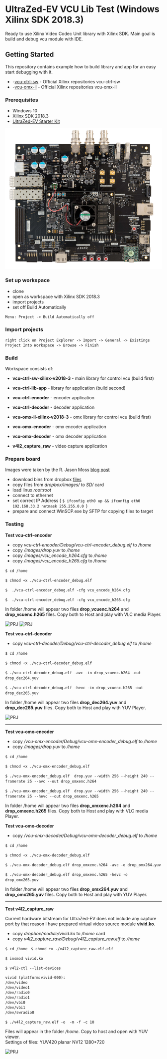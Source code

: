 # UltraZed-EV VCU Lib Test (Windows Xilinx SDK  2018.3) 

Ready to use Xilinx Video Codec Unit library with Xilinx SDK. Main goal is build and debug vcu module with IDE.

## Getting Started

This repository contains example how to build library and app for an easy start debugging with it. 

 - -[vcu-ctrl-sw](https://github.com/Xilinx/vcu-ctrl-sw) - Official Xilinx repositories vcu-ctrl-sw
 - -[vcu-omx-il](https://github.com/Xilinx/vcu-omx-il) - Official Xilinx repositories vcu-omx-il


### Prerequisites

- Windows 10
- Xilinx SDK 2018.3 
- [UltraZed-EV Starter Kit](http://zedboard.org/product/ultrazed-ev-starter-kit)  

![PRJ](info/UltraZed-EV_Starter_Kit.png)

### Set up workspace

- clone  
- open as workspace with Xilinx SDK 2018.3
- import projects 
- set off Build Automatically

```
Menu: Project -> Build Automatically off
```

### Import projects

```
right click on Project Explorer -> Import -> General -> Existings Project Into Workspace -> Browse -> Finish
```


### Build

 Workspace consists of:

- **vcu-ctrl-sw-xilinx-v2018-3** - main library for control vcu (build first)
- **vcu-ctrl-lib-app** - library for application  (build second)
- **vcu-ctrl-encoder** - encoder application
- **vcu-ctrl-decoder** - decoder application

- **vcu-omx-il-xilinx-v2018-3** - omx library for control vcu (build first)
- **vcu-omx-encoder** - omx encoder application
- **vcu-omx-decoder** - omx decoder application

- **v4l2_capture_raw** - video capture application

### Prepare board

Images were taken by the  R. Jason Moss [blog post](https://www.element14.com/community/community/designcenter/zedboardcommunity/ultrazed/ultrazed-ev/blog/2019/07/09/ultrazed-ev-io-carrier-card-vcu-design-example-v20183)

- download bins from dropbox [files](https://www.dropbox.com/sh/5t0dag4momczk0j/AADh7vHkb0LU07Et-9y4ecYha?dl=0)
- copy files from *dropbox/images/*  to *SD/* card
- load linux *root:root*
- connect to ethernet
- set correct IP Address ( ```$ ifconfig eth0 up && ifconfig eth0 192.168.33.2 netmask 255.255.0.0 ```)
- prepare and connect WinSCP.exe by SFTP for copying files to target


### Testing

**Test vcu-ctrl-encoder**

- copy *vcu-ctrl-encoder/Debug/vcu-ctrl-encoder_debug.elf*  to */home*
- copy */images/drop.yuv* to */home*
- copy */images/vcu_encode_h264.cfg* to */home*
- copy */images/vcu_encode_h265.cfg* to */home*

```$ cd /home ``` 

```$ chmod +x ./vcu-ctrl-encoder_debug.elf ``` 

```$  ./vcu-ctrl-encoder_debug.elf -cfg vcu_encode_h264.cfg ``` 

```$  ./vcu-ctrl-encoder_debug.elf -cfg vcu_encode_h265.cfg ``` 

In folder /home will appear two files **drop_vcuenc.h264** and **drop_vcuenc.h265** files.
Copy both to Host and play with VLC media Player.

![PRJ](info/vlc_264.png) ![PRJ](info/vlc_265.png) 

**Test vcu-ctrl-decoder**

- copy *vcu-ctrl-decoder/Debug/vcu-ctrl-decoder_debug.elf*  to */home*

```$ cd /home ``` 

```$ chmod +x ./vcu-ctrl-decoder_debug.elf ``` 

```$ ./vcu-ctrl-decoder_debug.elf -avc -in drop_vcuenc.h264 -out drop_dec264.yuv ``` 

```$ ./vcu-ctrl-decoder_debug.elf -hevc -in drop_vcuenc.h265 -out drop_dec265.yuv ``` 

In folder /home will appear two files **drop_dec264.yuv** and **drop_dec265.yuv** files.
Copy both to Host and play with YUV Player.

![PRJ](info/yuv_player.png) 

----------


**Test vcu-omx-encoder**

- copy */vcu-omx-encoder/Debug/vcu-omx-encoder_debug.elf*  to */home*
- copy */images/drop.yuv* to */home*

```$ cd /home ``` 

```$ chmod +x ./vcu-omx-encoder_debug.elf ``` 

```$ ./vcu-omx-encoder_debug.elf  drop.yuv --width 256 --height 240 --framerate 25 --avc --out drop_omxenc.h264 ```

```$ ./vcu-omx-encoder_debug.elf  drop.yuv --width 256 --height 240 --framerate 25 --hevc --out drop_omxenc.h265 ```

In folder /home will appear two files **drop_omxenc.h264** and **drop_omxenc.h265** files.
Copy both to Host and play with VLC media Player.

**Test vcu-omx-decoder**

- copy */vcu-omx-decoder/Debug/vcu-omx-decoder_debug.elf*  to */home*

```$ cd /home ``` 

```$ chmod +x ./vcu-omx-decoder_debug.elf ``` 

```$ ./vcu-omx-decoder_debug.elf drop_omxenc.h264 -avc -o drop_omx264.yuv ``` 

```$ ./vcu-omx-decoder_debug.elf drop_omxenc.h265 -hevc -o drop_omx265.yuv ``` 

In folder /home will appear two files **drop_omx264.yuv** and **drop_omx265.yuv** files.
Copy both to Host and play with YUV Player.

----------

**Test v4l2_capture_raw**

Current hardware bitstream for UltraZed-EV does not include any capture port by that reason I have prepared virtual video source module **vivid.ko**. 

- copy *dropbox/module/vivid.ko*  to */home* card
- copy *v4l2_capture_raw/Debug/v4l2_capture_raw.elf*  to */home*


```$ cd /home ``` 
```$ chmod +x ./v4l2_capture_raw.elf.elf ``` 

```$ insmod vivid.ko ``` 

```$ v4l2-ctl --list-devices  ``` 

    vivid (platform:vivid-000):
    /dev/video
    /dev/video1
    /dev/radio0
    /dev/radio1
    /dev/vbi0
    /dev/vbi1
    /dev/swradio0

```$ ./v4l2_capture_raw.elf -o  -m -f -c 10 ``` 

Files will appear in the folder */home*. Copy to host and open with YUV viewer.  
Settings of files: YUV420 planar NV12 1280*720 

![PRJ](info/yuv_viewer.png) 



